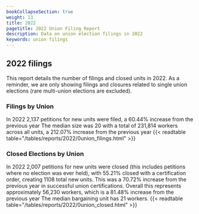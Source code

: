 ```yaml
---
bookCollapseSection: true
weight: 13
title: 2022
pagetitle: 2022 Union Filing Report
description: Data on union election filings in 2022
keywords: union filings
---
```


## 2022 filings

This report details the number of filings and closed units in 2022. As a reminder, we are only showing filings and closures related to single union elections (rare multi-union elections are excluded).

### Filings by Union
In 2022 2,137 petitions for new units were filed, a 60.44% increase from the previous year The median size was 20 with a total of 231,814 workers across all units, a 212.07% increase from the previous year
{{< readtable table="/tables/reports/2022/0union_filings.html" >}}

### Closed Elections by Union
In 2022 2,007 petitions for new units were closed (this includes petitions where no election was ever held), with 55.21% closed with a certification order, creating 1108 total new units. This was a 70.72% increase from the previous year in successful union certifications. Overall this represents approximately 56,230 workers, which is a 81.48% increase from the previous year The median bargaining unit has 21 workers.
{{< readtable table="/tables/reports/2022/0union_closed.html" >}}

